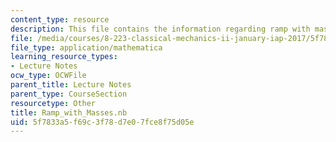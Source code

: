 ```yaml
---
content_type: resource
description: This file contains the information regarding ramp with masses.
file: /media/courses/8-223-classical-mechanics-ii-january-iap-2017/5f7833a5f69c3f78d7e07fce8f75d05e_Ramp_with_Masses.nb
file_type: application/mathematica
learning_resource_types:
- Lecture Notes
ocw_type: OCWFile
parent_title: Lecture Notes
parent_type: CourseSection
resourcetype: Other
title: Ramp_with_Masses.nb
uid: 5f7833a5-f69c-3f78-d7e0-7fce8f75d05e
---
```

